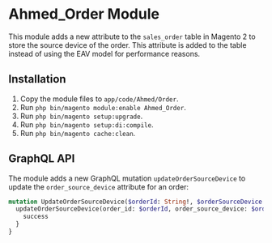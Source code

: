 # Ahmed_Order Module

This module adds a new attribute to the `sales_order` table in Magento 2 to store the source device of the order. This attribute is added to the table instead of using the EAV model for performance reasons.

## Installation

1. Copy the module files to `app/code/Ahmed/Order`.
2. Run `php bin/magento module:enable Ahmed_Order`.
3. Run `php bin/magento setup:upgrade`.
4. Run `php bin/magento setup:di:compile`.
5. Run `php bin/magento cache:clean`.

## GraphQL API

The module adds a new GraphQL mutation `updateOrderSourceDevice` to update the `order_source_device` attribute for an order:

```graphql
mutation UpdateOrderSourceDevice($orderId: String!, $orderSourceDevice: String!) {
  updateOrderSourceDevice(order_id: $orderId, order_source_device: $orderSourceDevice) {
    success
  }
}
